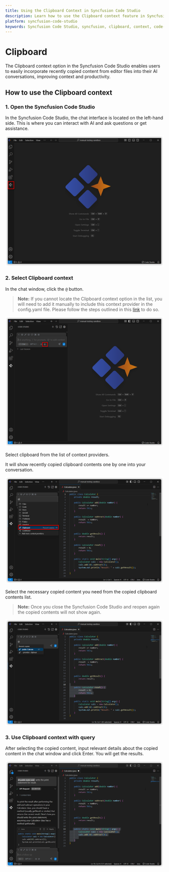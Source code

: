 ```yaml
---
title: Using the Clipboard Context in Syncfusion Code Studio
description: Learn how to use the Clipboard context feature in Syncfusion Code Studio to include recently copied content for enhanced AI interactions.
platform: syncfusion-code-studio
keywords: Syncfusion Code Studio, syncfusion, clipboard, context, code-studio, developer-tools, AI, productivity
---
```

 
# Clipboard
 
The Clipboard context option in the Syncfusion Code Studio enables users to easily incorporate recently copied content from editor files into their AI conversations, improving context and productivity.
 
## How to use the Clipboard context
 
### 1. Open the Syncfusion Code Studio
 
In the Syncfusion Code Studio, the chat interface is located on the left-hand side. This is where you can interact with AI and ask questions or get assistance.

<img src="../../feature-images/open-chat.png" alt="open chat" />

 
### 2. Select Clipboard context
 
In the chat window, click the `@` button.
> **Note:** If you cannot locate the Clipboard context option in the list, you will need to add it manually to include this context provider in the config.yaml file. Please follow the steps outlined in this [link](/code-studio/features/context-providers/add-more-contextproviders/how-to-configure-more-contextproviders) to do so.


<img src="../../feature-images/click-context.png" alt="Clickcontext" />


Select clipboard from the list of context providers.
 
It will show recently copied clipboard contents one by one into your conversation.


<img src="../../feature-images/clipboardselect.png" alt="Clipboard opencontext" />


Select the necessary copied content you need from the copied clipboard contents list.  
> **Note:** Once you close the Syncfusion Code Studio  and reopen again the copied contents will not show again.  

<img src="../../feature-images/clipboardcontentselect.png" alt="Clipboard choose" />
 
### 3. Use Clipboard context with query
 
After selecting the copied content, input relevant details about the copied content in the chat window and click Enter. You will get the results.

<img src="../../feature-images/clipboardresult.png" alt="Clipboard output" />